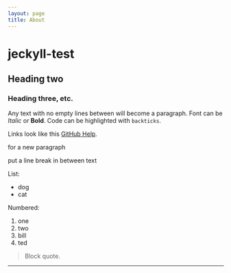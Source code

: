 ```yaml
---
layout: page
title: About
---
```

# jeckyll-test

## Heading two

### Heading three, etc.

Any text with no empty lines between will become a paragraph.
Font can be *Italic* or **Bold**.
Code can be highlighted with `backticks`.

Links look like this [GitHub Help](https://help.github.com/).

for a new paragraph

put a line break in between text

List:
- dog
- cat

Numbered:
1. one
2. two 
1. bill
1. ted

> Block quote.

----
